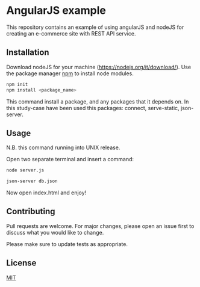 # AngularJS example

This repository contains an example of using angularJS and nodeJS for creating an e-commerce site with REST API service.

## Installation

Download nodeJS for your machine (https://nodejs.org/it/download/).
Use the package manager [npm](https://pip.pypa.io/en/stable/) to install node modules.

```bash
npm init
npm install <package_name>
```
This command install a package, and any packages that it depends on. In this study-case have been used  this packages:
connect, serve-static, json-server.

## Usage
N.B. this command running into UNIX release.

Open two separate terminal and insert a command:

```bash
node server.js
```

```bash
json-server db.json
```

Now open index.html and enjoy!

## Contributing
Pull requests are welcome. For major changes, please open an issue first to discuss what you would like to change.

Please make sure to update tests as appropriate.

## License
[MIT](https://choosealicense.com/licenses/mit/)
